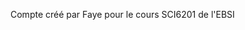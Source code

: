 Compte créé par Faye pour le cours SCI6201 de l'EBSI

<!---
FFUNG01/FFUNG01 is a ✨ special ✨ repository because its `README.md` (this file) appears on your GitHub profile.
You can click the Preview link to take a look at your changes.
--->
